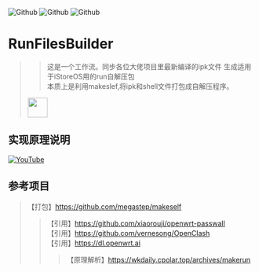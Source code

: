 ![Github](https://img.shields.io/badge/Passwall.run-123456?logo=github&logoColor=fff&labelColor=green&style=for-the-badge) ![Github](https://img.shields.io/badge/openclash.run-123456?logo=github&logoColor=fff&labelColor=red&style=for-the-badge) ![Github](https://img.shields.io/badge/SSRP.run-123456?logo=github&logoColor=fff&labelColor=blue&style=for-the-badge) 
# RunFilesBuilder 
>> 这是一个工作流。同步各位大佬项目里最新编译的ipk文件 生成适用于iStoreOS用的run自解压包<br>
>> 本质上是利用makeslef,将ipk和shell文件打包成自解压程序。
> <img src="https://github.com/user-attachments/assets/3f5dabba-1efa-4e67-bf5b-86a27c114902" height=40>

## 实现原理说明 
[![YouTube](https://img.shields.io/badge/YouTube-123456?logo=youtube&labelColor=ff0000)](https://youtu.be/p76u8krTh08)


## 参考项目
> 【打包】https://github.com/megastep/makeself
> > 【引用】https://github.com/xiaorouji/openwrt-passwall<br>
> > 【引用】https://github.com/vernesong/OpenClash<br>
> > 【引用】https://dl.openwrt.ai
> > > 【原理解析】https://wkdaily.cpolar.top/archives/makerun


